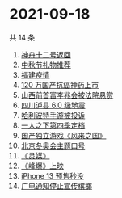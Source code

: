 # 2021-09-18

共 14 条

<!-- BEGIN ZHIHUSEARCH -->
<!-- 最后更新时间 Sat Sep 18 2021 04:08:30 GMT+0800 (China Standard Time) -->
1. [神舟十二号返回](https://www.zhihu.com/search?q=神舟十二)
1. [中秋节礼物推荐](https://www.zhihu.com/search?q=中秋节礼物)
1. [福建疫情](https://www.zhihu.com/search?q=福建疫情)
1. [ 120 万国产抗癌神药上市](https://www.zhihu.com/search?q=国产抗癌神药)
1. [山西前首富李兆会被法院悬赏](https://www.zhihu.com/search?q=李兆会)
1. [四川泸县 6.0 级地震](https://www.zhihu.com/search?q=泸县)
1. [哈利波特手游被投诉](https://www.zhihu.com/search?q=哈利波特魔法觉醒)
1. [一人之下第四季定档](https://www.zhihu.com/search?q=一人之下)
1. [国产独立游戏《风来之国》](https://www.zhihu.com/search?q=风来之国)
1. [北京冬奥会主题口号](https://www.zhihu.com/search?q=北京冬奥会)
1. [《灵媒》](https://www.zhihu.com/search?q=灵媒)
1. [《峰爆》上映](https://www.zhihu.com/search?q=峰爆)
1. [iPhone 13 预售秒没](https://www.zhihu.com/search?q=iPhone13)
1. [广电通知停止宣传槟榔](https://www.zhihu.com/search?q=槟榔)
<!-- END ZHIHUSEARCH -->
